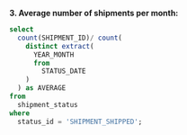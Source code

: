 **3. Average number of shipments per month:**
```sql
select 
  count(SHIPMENT_ID)/ count(
    distinct extract(
      YEAR_MONTH 
      from 
        STATUS_DATE
    )
  ) as AVERAGE 
from 
  shipment_status 
where 
  status_id = 'SHIPMENT_SHIPPED';
```

